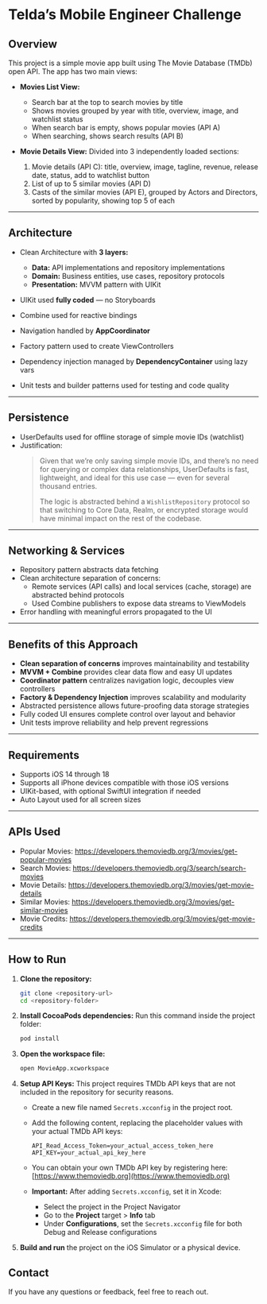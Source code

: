# Telda’s Mobile Engineer Challenge

## Overview

This project is a simple movie app built using The Movie Database (TMDb) open API.
The app has two main views:

- **Movies List View:**
  - Search bar at the top to search movies by title
  - Shows movies grouped by year with title, overview, image, and watchlist status
  - When search bar is empty, shows popular movies (API A)
  - When searching, shows search results (API B)

- **Movie Details View:**
  Divided into 3 independently loaded sections:
  1. Movie details (API C): title, overview, image, tagline, revenue, release date, status, add to watchlist button
  2. List of up to 5 similar movies (API D)
  3. Casts of the similar movies (API E), grouped by Actors and Directors, sorted by popularity, showing top 5 of each

---

## Architecture

- Clean Architecture with **3 layers:**
  - **Data:** API implementations and repository implementations
  - **Domain:** Business entities, use cases, repository protocols
  - **Presentation:** MVVM pattern with UIKit

- UIKit used **fully coded** — no Storyboards
- Combine used for reactive bindings
- Navigation handled by **AppCoordinator**
- Factory pattern used to create ViewControllers
- Dependency injection managed by **DependencyContainer** using lazy vars
- Unit tests and builder patterns used for testing and code quality

---

## Persistence

- UserDefaults used for offline storage of simple movie IDs (watchlist)
- Justification:
  > Given that we’re only saving simple movie IDs, and there’s no need for querying or complex data relationships, UserDefaults is fast, lightweight, and ideal for this use case — even for several thousand entries.
  >
  > The logic is abstracted behind a `WishlistRepository` protocol so that switching to Core Data, Realm, or encrypted storage would have minimal impact on the rest of the codebase.

---

## Networking & Services

- Repository pattern abstracts data fetching
- Clean architecture separation of concerns:
  - Remote services (API calls) and local services (cache, storage) are abstracted behind protocols
  - Used Combine publishers to expose data streams to ViewModels
- Error handling with meaningful errors propagated to the UI

---

## Benefits of this Approach

- **Clean separation of concerns** improves maintainability and testability
- **MVVM + Combine** provides clear data flow and easy UI updates
- **Coordinator pattern** centralizes navigation logic, decouples view controllers
- **Factory & Dependency Injection** improves scalability and modularity
- Abstracted persistence allows future-proofing data storage strategies
- Fully coded UI ensures complete control over layout and behavior
- Unit tests improve reliability and help prevent regressions

---

## Requirements

- Supports iOS 14 through 18
- Supports all iPhone devices compatible with those iOS versions
- UIKit-based, with optional SwiftUI integration if needed
- Auto Layout used for all screen sizes

---

## APIs Used

- Popular Movies: https://developers.themoviedb.org/3/movies/get-popular-movies
- Search Movies: https://developers.themoviedb.org/3/search/search-movies
- Movie Details: https://developers.themoviedb.org/3/movies/get-movie-details
- Similar Movies: https://developers.themoviedb.org/3/movies/get-similar-movies
- Movie Credits: https://developers.themoviedb.org/3/movies/get-movie-credits

---

## How to Run

1. **Clone the repository:**
    ```bash
    git clone <repository-url>
    cd <repository-folder>
    ```

2. **Install CocoaPods dependencies:**
    Run this command inside the project folder:
    ```bash
    pod install
    ```

3. **Open the workspace file:**
    ```bash
    open MovieApp.xcworkspace
    ```

4. **Setup API Keys:**
    This project requires TMDb API keys that are not included in the repository for security reasons.

    - Create a new file named `Secrets.xcconfig` in the project root.

    - Add the following content, replacing the placeholder values with your actual TMDb API keys:

        ```
        API_Read_Access_Token=your_actual_access_token_here
        API_KEY=your_actual_api_key_here
        ```

    - You can obtain your own TMDb API key by registering here: [https://www.themoviedb.org](https://www.themoviedb.org)

    - **Important:** After adding `Secrets.xcconfig`, set it in Xcode:

      - Select the project in the Project Navigator
      - Go to the **Project** target > **Info** tab
      - Under **Configurations**, set the `Secrets.xcconfig` file for both Debug and Release configurations

5. **Build and run** the project on the iOS Simulator or a physical device.

## Contact

If you have any questions or feedback, feel free to reach out.
